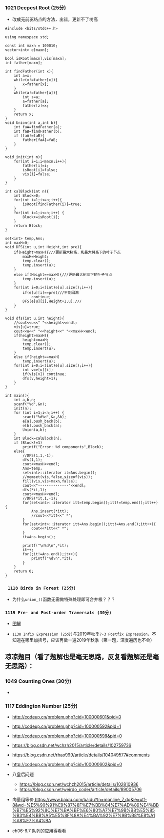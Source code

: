 ### 1021 Deepest Root (25分)

* 改成无前驱结点的方法，出错，更新不了树高

```
#include <bits/stdc++.h>

using namespace std;

const int maxn = 100010;
vector<int> e[maxn];

bool isRoot[maxn],vis[maxn];
int father[maxn];

int findFather(int x){
	int a=x;
	while(x!=father[x]){
		x=father[x];
	}
	while(a!=father[a]){
		int z=a;
		a=father[a];
		father[z]=x;
	}
	return x;
}
void Union(int a,int b){
	int faA=findFather(a);
	int faB=findFather(b);
	if (faA!=faB){
		father[faA]=faB;
	}
}

void init(int n){
	for(int i=1;i<maxn;i++){
		father[i]=i;
        isRoot[i]=false;
        vis[i]=false;
	}
}

int calBlock(int n){
	int Block=0;
	for(int i=1;i<=n;i++){
		isRoot[findFather(i)]=true;
	}
	for(int i=1;i<=n;i++) {
		Block+=isRoot[i];
	}
	return Block;
}

set<int> temp,Ans;
int maxH=0;
void DFS(int u,int Height,int pre){
    if(Height>maxH){///更新最大树高，和最大树高下的叶子节点
        maxH=Height;
        temp.clear();
        temp.insert(u);
    }
    else if(Height==maxH){///更新最大树高下的叶子节点
        temp.insert(u);
    }
    for(int i=0;i<(int)e[u].size();i++){
        if(e[u][i]==pre)///不能回溯
            continue;
        DFS(e[u][i],Height+1,u);///
    }
}

void dfs(int u,int height){
    //cout<<u<<" "<<height<<endl;
    vis[u]=true;
    cout<<u<<" "<<height<<" "<<maxH<<endl;
    if(height>maxH){
        height=maxH;
        temp.clear();
        temp.insert(u);
    }
    else if(height==maxH)
        temp.insert(u);
    for(int i=0;i<(int)e[u].size();i++){
        int v=e[u][i];
        if(vis[v]) continue;
        dfs(v,height+1);
    }
}

int main(){
	int a,b,n;
	scanf("%d",&n);
	init(n);
	for (int i=1;i<n;i++) {
		scanf("%d%d",&a,&b);
		e[a].push_back(b);
		e[b].push_back(a);
		Union(a,b);
	}
	int Block=calBlock(n);
	if (Block!=1)
		printf("Error: %d components",Block);
	else{
        //DFS(1,1,-1);
        dfs(1,1);
        cout<<maxH<<endl;
        Ans=temp;
        set<int>::iterator it=Ans.begin();
        //memset(vis,false,sizeof(vis));
        fill(vis,vis+maxn,false);
        cout<<"--------------"<<endl;
        dfs(*it,1);
        cout<<maxH<<endl;
        //DFS(*it,1,-1);
        for(set<int>::iterator itt=temp.begin();itt!=temp.end();itt++){
            Ans.insert(*itt);
            //cout<<*itt<<" *";
        }
        for(set<int>::iterator itt=Ans.begin();itt!=Ans.end();itt++){
            cout<<*itt<<" *";
        }
        it=Ans.begin();

        printf("\n%d\n",*it);
        it++;
        for(;it!=Ans.end();it++){
            printf("%d\n",*it);
        }
	}
	return 0;
}

```



### ``` 1118 Birds in Forest (25分)```
* 为什么```union_()```函数无需做特殊处理即可合并根？？？

### ```1119 Pre- and Post-order Traversals (30分)```
* [图解](https://blog.csdn.net/li1615882553/article/details/88061615)

* ```1130 Infix Expression (25分)```与2019年秋季```7-3 Postfix Expression```，不知道在哪里加括号，应该再做一遍2019年秋季（第一题，深度遍历也不会）

## 凉凉题目（看了题解也是毫无思路，反复看题解还是毫无思路）：
### 1049 Counting Ones (30分)
* 

### 1117 Eddington Number (25分)

* http://codeup.cn/problem.php?cid=100000601&pid=0
* http://codeup.cn/problem.php?cid=100000592&pid=1
* http://codeup.cn/problem.php?cid=100000598&pid=0
* https://blog.csdn.net/wchzh2015/article/details/102759736
* https://blog.csdn.net/rhao999/article/details/104049577#comments
* http://codeup.cn/problem.php?cid=100000602&pid=0
* 八皇后问题
  * https://blog.csdn.net/wchzh2015/article/details/102810936
  * https://blog.csdn.net/weirdo_coder/article/details/89005706
* 向量组等价,https://www.baidu.com/baidu?tn=monline_7_dg&ie=utf-8&wd=%E5%90%91%E9%87%8F%E7%BB%84%E7%AD%89%E4%BB%B7%E5%92%8C%E7%BA%BF%E6%80%A7%E7%9B%B8%E5%85%B3%E4%BB%A5%E5%8F%8A%E4%BA%92%E7%9B%B8%E8%A1%A8%E7%A4%BA  

* ch06-6.7 队列的应用得看看






